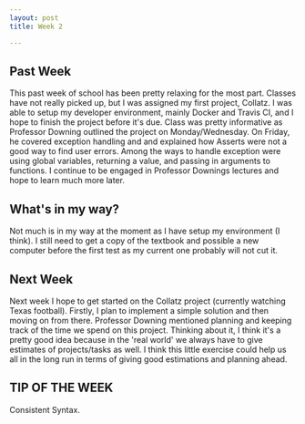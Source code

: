 ```yaml
---
layout: post
title: Week 2

---
```

## Past Week
This past week of school has been pretty relaxing for the most part. Classes have not really picked up, but I was assigned my first project, Collatz. I was able to setup my developer environment, mainly Docker and Travis CI, and I hope to finish the project before it's due. Class was pretty informative as Professor Downing outlined the project on Monday/Wednesday. On Friday, he covered exception handling and and explained how Asserts were not a good way to find user errors. Among the ways to handle exception were using global variables, returning a value, and passing in arguments to functions. I continue to be engaged in Professor Downings lectures and hope to learn much more later. 

## What's in my way?
Not much is in my way at the moment as I have setup my environment (I think). I still need to get a copy of the textbook and possible a new computer before the first test as my current one probably will not cut it. 

## Next Week
Next week I hope to get started on the Collatz project (currently watching Texas football). Firstly, I plan to implement a simple solution and then moving on from there. Professor Downing mentioned planning and keeping track of the time we spend on this project. Thinking about it, I think it's a pretty good idea because in the 'real world' we always have to give estimates of projects/tasks as well. I think this little exercise could help us all in the long run in terms of giving good estimations and planning ahead. 

## TIP OF THE WEEK
Consistent Syntax. 
